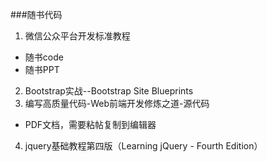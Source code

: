 

###随书代码

 1. 微信公众平台开发标准教程
 - 随书code
 - 随书PPT
 2. Bootstrap实战--Bootstrap Site Blueprints
 3. 编写高质量代码-Web前端开发修炼之道-源代码
  - PDF文档，需要粘帖复制到编辑器
 4. jquery基础教程第四版（Learning jQuery - Fourth Edition）
 

